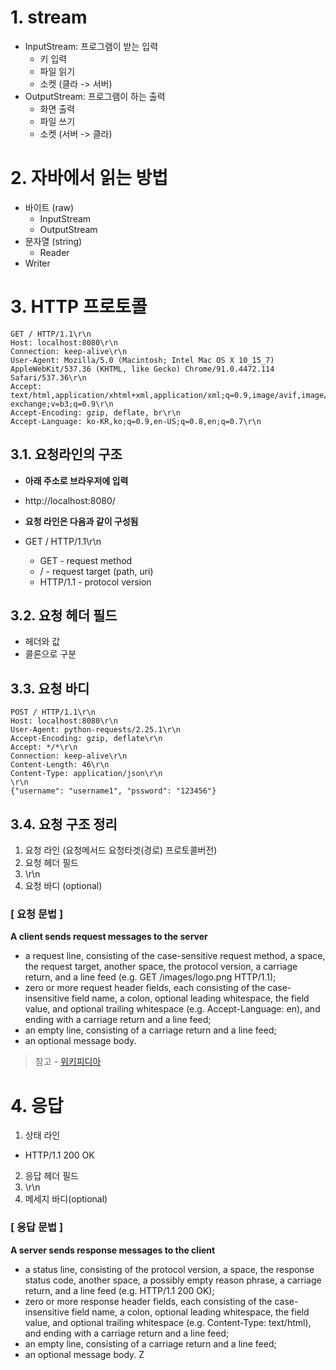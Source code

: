 # 1. stream

- InputStream: 프로그램이 받는 입력
    - 키 입력
    - 파일 읽기
    - 소켓 (클라 -> 서버)
- OutputStream: 프로그램이 하는 출력
    - 화면 출력
    - 파일 쓰기
    - 소켓 (서버 -> 클라)
    
# 2. 자바에서 읽는 방법

- 바이트 (raw)
    - InputStream
    - OutputStream
- 문자열 (string)
    - Reader
- Writer

# 3. HTTP 프로토콜

```
GET / HTTP/1.1\r\n
Host: localhost:8080\r\n
Connection: keep-alive\r\n
User-Agent: Mozilla/5.0 (Macintosh; Intel Mac OS X 10_15_7) AppleWebKit/537.36 (KHTML, like Gecko) Chrome/91.0.4472.114 Safari/537.36\r\n
Accept: text/html,application/xhtml+xml,application/xml;q=0.9,image/avif,image/webp,image/apng,*/*;q=0.8,application/signed-exchange;v=b3;q=0.9\r\n
Accept-Encoding: gzip, deflate, br\r\n
Accept-Language: ko-KR,ko;q=0.9,en-US;q=0.8,en;q=0.7\r\n
```

## 3.1. 요청라인의 구조

- **아래 주소로 브라우저에 입력**
- http://localhost:8080/


- **요청 라인은 다음과 같이 구성됨**
- GET / HTTP/1.1\r\n
    * GET - request method 
    * / - request target (path, uri)
    * HTTP/1.1 - protocol version

## 3.2. 요청 헤더 필드
- 헤더와 값
- 콜론으로 구분

## 3.3. 요청 바디

```
POST / HTTP/1.1\r\n
Host: localhost:8080\r\n
User-Agent: python-requests/2.25.1\r\n
Accept-Encoding: gzip, deflate\r\n
Accept: */*\r\n
Connection: keep-alive\r\n
Content-Length: 46\r\n
Content-Type: application/json\r\n
\r\n
{"username": "username1", "pssword": "123456"}
```

## 3.4. 요청 구조 정리

1. 요청 라인 (요청메서드 요청타겟(경로) 프로토콜버전)
2. 요청 헤더 필드
3. \r\n
4. 요청 바디 (optional)

### [ 요청 문법 ]

**A client sends request messages to the server**

- a request line, consisting of the case-sensitive request method, a space, the request target, another space, the protocol version, a carriage return, and a line feed (e.g. GET /images/logo.png HTTP/1.1);
- zero or more request header fields, each consisting of the case-insensitive field name, a colon, optional leading whitespace, the field value, and optional trailing whitespace (e.g. Accept-Language: en), and ending with a carriage return and a line feed;
- an empty line, consisting of a carriage return and a line feed;
- an optional message body.

> 참고 - [위키피디아](https://en.wikipedia.org/wiki/Hypertext_Transfer_Protocol#cite_note-rfc7230-3-21)


# 4. 응답

1. 상태 라인
 - HTTP/1.1 200 OK
2. 응답 헤더 필드
3. \r\n
4. 메세지 바디(optional)

### [ 응답 문법 ]

**A server sends response messages to the client**

- a status line, consisting of the protocol version, a space, the response status code, another space, a possibly empty reason phrase, a carriage return, and a line feed (e.g. HTTP/1.1 200 OK);
- zero or more response header fields, each consisting of the case-insensitive field name, a colon, optional leading whitespace, the field value, and optional trailing whitespace (e.g. Content-Type: text/html), and ending with a carriage return and a line feed;
- an empty line, consisting of a carriage return and a line feed;
- an optional message body.                 Z
